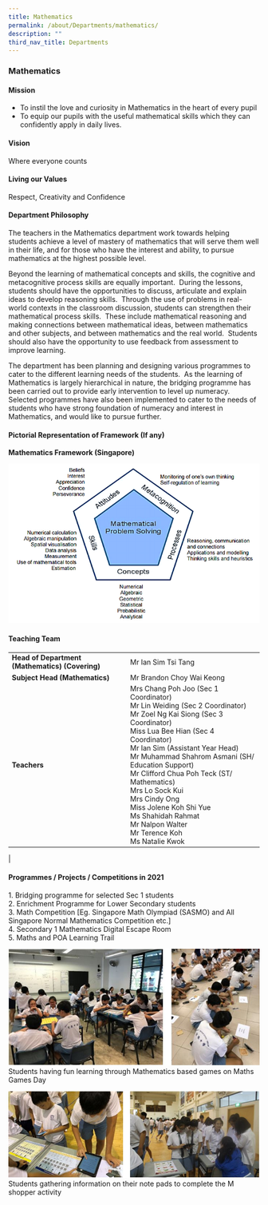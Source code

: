 ```yaml
---
title: Mathematics
permalink: /about/Departments/mathematics/
description: ""
third_nav_title: Departments
---
```

### **Mathematics**

#### **Mission**
*   To instil the love and curiosity in Mathematics in the heart of every pupil  
*   To equip our pupils with the useful mathematical skills which they can confidently apply in daily lives.

#### **Vision**
Where everyone counts

#### **Living our Values**
Respect, Creativity and Confidence

#### **Department Philosophy**
The teachers in the Mathematics department work towards helping students achieve a level of mastery of mathematics that will serve them well in their life, and for those who have the interest and ability, to pursue mathematics at the highest possible level.

Beyond the learning of mathematical concepts and skills, the cognitive and metacognitive process skills are equally important.  During the lessons, students should have the opportunities to discuss, articulate and explain ideas to develop reasoning skills.  Through the use of problems in real-world contexts in the classroom discussion, students can strengthen their mathematical process skills.  These include mathematical reasoning and making connections between mathematical ideas, between mathematics and other subjects, and between mathematics and the real world.  Students should also have the opportunity to use feedback from assessment to improve learning.

The department has been planning and designing various programmes to cater to the different learning needs of the students.  As the learning of Mathematics is largely hierarchical in nature, the bridging programme has been carried out to provide early intervention to level up numeracy.  Selected programmes have also been implemented to cater to the needs of students who have strong foundation of numeracy and interest in Mathematics, and would like to pursue further.

#### **Pictorial Representation of Framework (If any)**
**Mathematics Framework (Singapore)**

![](/images/maths-framework-e1454041084598.png)

#### **Teaching Team**

|  |  |
|---|---|
| **Head of Department (Mathematics) (Covering)**  | Mr Ian Sim Tsi Tang |
| **Subject Head (Mathematics)**  | Mr Brandon Choy Wai Keong   |
| **Teachers** | Mrs Chang Poh Joo (Sec 1 Coordinator)<br>Mr Lin Weiding (Sec 2 Coordinator)<br>	Mr Zoel Ng Kai Siong (Sec 3 Coordinator)<br>Miss Lua Bee Hian (Sec 4 Coordinator)<br>Mr Ian Sim (Assistant Year Head)<br>Mr Muhammad Shahrom Asmani (SH/ Education Support)<br>Mr Clifford Chua Poh Teck (ST/ Mathematics) <br>Mrs Lo Sock Kui<br>Mrs Cindy Ong<br>Miss Jolene Koh Shi Yue <br>Ms Shahidah Rahmat<br>Mr Nalpon Walter<br>Mr Terence Koh <br>Ms Natalie Kwok |
|

#### **Programmes / Projects / Competitions in 2021**

1\. Bridging programme for selected Sec 1 students<br>
2\. Enrichment Programme for Lower Secondary students<br>
3\. Math Competition [Eg. Singapore Math Olympiad (SASMO) and All Singapore Normal Mathematics Competition etc.]<br>
4\. Secondary 1 Mathematics Digital Escape Room<br>
5\. Maths and POA Learning Trail

![](/images/Maths.jpg)
Students having fun learning through Mathematics based games on Maths Games Day

![](/images/Maths2.jpg)
Students gathering information on their note pads to complete the M shopper activity